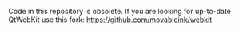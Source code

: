 Code in this repository is obsolete. If you are looking for up-to-date QtWebKit use this fork: https://github.com/movableink/webkit
